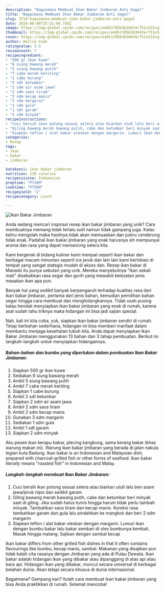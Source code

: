 ```yaml
---
description: "Bagaimana Membuat Ikan Bakar Jimbaran Anti Gagal"
title: "Bagaimana Membuat Ikan Bakar Jimbaran Anti Gagal"
slug: 3718-bagaimana-membuat-ikan-bakar-jimbaran-anti-gagal
date: 2020-08-06T15:51:04.756Z
image: https://img-global.cpcdn.com/recipes/e4d51705b3b30434/751x532cq70/ikan-bakar-jimbaran-foto-resep-utama.jpg
thumbnail: https://img-global.cpcdn.com/recipes/e4d51705b3b30434/751x532cq70/ikan-bakar-jimbaran-foto-resep-utama.jpg
cover: https://img-global.cpcdn.com/recipes/e4d51705b3b30434/751x532cq70/ikan-bakar-jimbaran-foto-resep-utama.jpg
author: Hallie Cook
ratingvalue: 3.5
reviewcount: 7
recipeingredient:
- "500 gr ikan kuwe"
- "6 siung bawang merah"
- "5 siung bawang putih"
- "7 cabe merah keriting"
- "1 cabe burung"
- "2 sdt ketumbar"
- "2 sdm air asam jawa"
- "2 sdm saos tiram"
- "2 sdm kecap manis"
- "3 sdm margarin"
- "1 sdm gula"
- "1 sdt garam"
- "2 sdm minyak"
recipeinstructions:
- "Cuci bersih ikan potong sesuai selera atau biarkan utuh lalu beri asam jawa/jeruk nipis dan sedikit garam"
- "Giling bawang merah bawang putih, cabe dan ketumbar beri minyak saat di giling. Jika sudah halus tumis hingga harum tidak perlu tambah minyak. Tambahkan saos tiram dan kecap manis. Koreksi rasa tambahkan garam dan gula lalu pindahkan ke mangkok dan beri 2 sdm margarin"
- "Siapkan teflon / alat bakar oleskan dengan margarin. Lumuri ikan dengan bumbu bakar lalu bakar sembari di oles bumbunya kembali. Masak hingga matang. Sajikan dengan sambal kecap"
categories:
- Resep
tags:
- ikan
- bakar
- jimbaran

katakunci: ikan bakar jimbaran 
nutrition: 220 calories
recipecuisine: Indonesian
preptime: "PT16M"
cooktime: "PT56M"
recipeyield: "2"
recipecategory: Lunch

---
```



![Ikan Bakar Jimbaran](https://img-global.cpcdn.com/recipes/e4d51705b3b30434/751x532cq70/ikan-bakar-jimbaran-foto-resep-utama.jpg)

Anda sedang mencari inspirasi resep ikan bakar jimbaran yang unik? Cara membuatnya memang tidak terlalu sulit namun tidak gampang juga. Kalau keliru mengolah maka hasilnya tidak akan memuaskan dan justru cenderung tidak enak. Padahal ikan bakar jimbaran yang enak harusnya sih mempunyai aroma dan rasa yang dapat memancing selera kita.

Kami bergerak di bidang kuliner kami menjual seperti ikan bakar dan berbagai macam minuman seperti ice jeruk dan lain lain kami berlokasi di tempat yang sangat stategis mudah di akses dan. Resep ikan bakar di Manado itu punya sebutan yang unik. Mereka menyebutnya &#34;ikan sekali mati&#34; disebabkan rasa segar dan gurih yang mewakili kelezatan jenis masakan ikan apa pun.

Banyak hal yang sedikit banyak berpengaruh terhadap kualitas rasa dari ikan bakar jimbaran, pertama dari jenis bahan, kemudian pemilihan bahan segar hingga cara membuat dan menghidangkannya. Tidak usah pusing kalau hendak menyiapkan ikan bakar jimbaran yang enak di rumah, karena asal sudah tahu triknya maka hidangan ini bisa jadi sajian spesial.


Nah, kali ini kita coba, yuk, siapkan ikan bakar jimbaran sendiri di rumah. Tetap berbahan sederhana, hidangan ini bisa memberi manfaat dalam membantu menjaga kesehatan tubuh kita. Anda dapat menyiapkan Ikan Bakar Jimbaran menggunakan 13 bahan dan 3 tahap pembuatan. Berikut ini langkah-langkah untuk menyiapkan hidangannya.

<!--inarticleads1-->

##### Bahan-bahan dan bumbu yang diperlukan dalam pembuatan Ikan Bakar Jimbaran:

1. Siapkan 500 gr ikan kuwe
1. Sediakan 6 siung bawang merah
1. Ambil 5 siung bawang putih
1. Ambil 7 cabe merah keriting
1. Siapkan 1 cabe burung
1. Ambil 2 sdt ketumbar
1. Siapkan 2 sdm air asam jawa
1. Ambil 2 sdm saos tiram
1. Ambil 2 sdm kecap manis
1. Gunakan 3 sdm margarin
1. Sediakan 1 sdm gula
1. Ambil 1 sdt garam
1. Siapkan 2 sdm minyak


Aku pesen ikan kerapu bakar, plecing kangkung, sama kerang bakar (khas warung makan ini). Warung ikan bakar jimbaran yang berada di jalan nakula legian kuta Badung. Ikan bakar is an Indonesian and Malaysian dish, prepared with charcoal-grilled fish or other forms of seafood. Ikan bakar literally means &#34;roasted fish&#34; in Indonesian and Malay. 

<!--inarticleads2-->

##### Langkah-langkah membuat Ikan Bakar Jimbaran:

1. Cuci bersih ikan potong sesuai selera atau biarkan utuh lalu beri asam jawa/jeruk nipis dan sedikit garam
1. Giling bawang merah bawang putih, cabe dan ketumbar beri minyak saat di giling. Jika sudah halus tumis hingga harum tidak perlu tambah minyak. Tambahkan saos tiram dan kecap manis. Koreksi rasa tambahkan garam dan gula lalu pindahkan ke mangkok dan beri 2 sdm margarin
1. Siapkan teflon / alat bakar oleskan dengan margarin. Lumuri ikan dengan bumbu bakar lalu bakar sembari di oles bumbunya kembali. Masak hingga matang. Sajikan dengan sambal kecap


Ikan bakar differs from other grilled fish dishes in that it often contains flavourings like bumbu, kecap manis, sambal. Makanan yang disajikan pun tidak kalah cita rasanya dengan Jimbaran yang ada di Pulau Dewata. Ikan bakar adalah hidangan ikan yang dibakar atau dipanggang di atas api atau bara api. Hidangan ikan yang dibakar, muncul secara universal di berbagai belahan dunia. Akan tetapi secara khusus di dunia internasional. 

Bagaimana? Gampang kan? Itulah cara membuat ikan bakar jimbaran yang bisa Anda praktikkan di rumah. Selamat mencoba!
